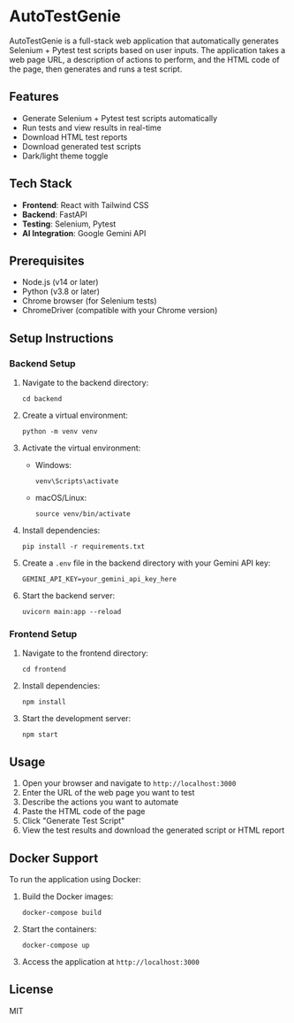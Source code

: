 # AutoTestGenie

AutoTestGenie is a full-stack web application that automatically generates Selenium + Pytest test scripts based on user inputs. The application takes a web page URL, a description of actions to perform, and the HTML code of the page, then generates and runs a test script.

## Features

- Generate Selenium + Pytest test scripts automatically
- Run tests and view results in real-time
- Download HTML test reports
- Download generated test scripts
- Dark/light theme toggle

## Tech Stack

- **Frontend**: React with Tailwind CSS
- **Backend**: FastAPI
- **Testing**: Selenium, Pytest
- **AI Integration**: Google Gemini API

## Prerequisites

- Node.js (v14 or later)
- Python (v3.8 or later)
- Chrome browser (for Selenium tests)
- ChromeDriver (compatible with your Chrome version)

## Setup Instructions

### Backend Setup

1. Navigate to the backend directory:
   ```
   cd backend
   ```

2. Create a virtual environment:
   ```
   python -m venv venv
   ```

3. Activate the virtual environment:
   - Windows:
     ```
     venv\Scripts\activate
     ```
   - macOS/Linux:
     ```
     source venv/bin/activate
     ```

4. Install dependencies:
   ```
   pip install -r requirements.txt
   ```

5. Create a `.env` file in the backend directory with your Gemini API key:
   ```
   GEMINI_API_KEY=your_gemini_api_key_here
   ```

6. Start the backend server:
   ```
   uvicorn main:app --reload
   ```

### Frontend Setup

1. Navigate to the frontend directory:
   ```
   cd frontend
   ```

2. Install dependencies:
   ```
   npm install
   ```

3. Start the development server:
   ```
   npm start
   ```

## Usage

1. Open your browser and navigate to `http://localhost:3000`
2. Enter the URL of the web page you want to test
3. Describe the actions you want to automate
4. Paste the HTML code of the page
5. Click "Generate Test Script"
6. View the test results and download the generated script or HTML report

## Docker Support

To run the application using Docker:

1. Build the Docker images:
   ```
   docker-compose build
   ```

2. Start the containers:
   ```
   docker-compose up
   ```

3. Access the application at `http://localhost:3000`

## License

MIT
